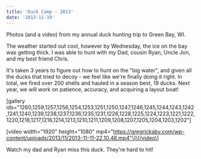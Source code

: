 ```yaml
---
title: 'Duck Camp - 2013'
date: '2013-11-19'
---
```


Photos (and a video) from my annual duck hunting trip to Green Bay, WI.

The weather started out cool, however by Wednesday, the ice on the bay was getting thick. I was able to hunt with my Dad, cousin Ryan, Uncle Jon, and my best friend Chris.

It's taken 3 years to figure out how to hunt on the "big water", and given all the ducks that tried to decoy - we feel like we're finally doing it right. In total, we fired over 200 shells and hauled in a season best, 19 ducks. Next year, we will work on patience, accuracy, and acquiring a layout boat!

\[gallery ids="1260,1259,1257,1256,1254,1253,1251,1250,1247,1246,1245,1244,1243,1242,1241,1240,1239,1238,1237,1236,1235,1231,1226,1228,1225,1224,1223,1221,1222,1220,1218,1217,1216,1214,1213,1210,1211,1209,1208,1207,1205,1204,1203,1202"\]

\[video width="1920" height="1080" mp4="https://gregrickaby.com/wp-content/uploads/2013/11/2013-11-11-22.10.48.mp4"\]\[/video\]

Watch my dad and Ryan miss this duck. They're hard to hit!
